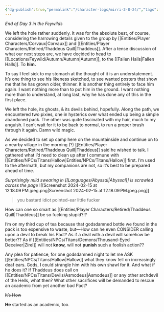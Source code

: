 ```yaml
---
{"dg-publish":true,"permalink":"/character-logs/mirri-2-8-24/","tags":["Plot","Campaign"]}
---
```




*End of Day 3 in the Feywilds*

We left the hole rather suddenly. It was for the absolute best, of course, considering the harrowing details given to the group by [[Entities/Player Characters/Corvaux\|Corvaux]] and [[Entities/Player Characters/Retired/Thaddeus Quill\|Thaddeus]]. After a tense discussion of what our next steps are, we have decided to head to [[Locations/Feywild/Autumn/Autumn\|Autumn]], to the [[Fallen Halls\|Fallen Halls]]. To **him.**

To say I feel sick to my stomach at the thought of it is an understatement. It’s one thing to see his likeness sketched, to see wanted posters that show me that he has grown older, thinner. It is another thing entirely to face him again. I want nothing more than to put him in the ground. I want nothing more than to understand, at long last, why he has done any of this in the first place.

We left the hole, its ghosts, & its devils behind, hopefully. Along the path, we encountered two pixies, one in hysterics over what ended up being a simple abandoned pack. The other was quite fascinated with my hair, much to my anguish. I can’t wait for it to be back to normal, to run a proper brush through it again. Damn wild magic.

As we decided to set up camp here on the mountainside and continue on to a nearby village in the morning (?) [[Entities/Player Characters/Retired/Thaddeus Quill\|Thaddeus]] said he wished to talk.
I gathered what I’d need to clean up after I commune with [[Entities/NPCs/Titans/Hallow\|Entities/NPCs/Titans/Hallow]] first. I’m used to the aftermath, but my companions are not, so it’s best to be prepared ahead of time.

*Surprisingly mild swearing in [[Languages/Abyssal\|Abyssal]] is scrawled across the page* 
![[Screenshot 2024-02-15 at 12.18.09 PM.jpeg.png\|Screenshot 2024-02-15 at 12.18.09 PM.jpeg.png]]
> you bastard idiot pointed-ear little fucker

How can one so smart as [[Entities/Player Characters/Retired/Thaddeus Quill\|Thaddeus]] be so fucking stupid?!?

I’m on my third cup of tea because that godsdamned bottle we found in the pack is too expensive to waste, but—How can he even CONSIDER calling upon a devil to break his Pact? As if a deal with a devil will somehow be better?? As if [[Entities/NPCs/Titans/Demons/Thousand-Eyed Deceiver\|Zirel]] will not **know,** will not **punish** such a foolish action??

Any plea for patience, for one godsdamned night to let me ASK [[Entities/NPCs/Titans/Hallow\|Hallow]] what they know fell on increasingly deaf ears. Gods, I could strangle him with his own shawl for it. And what if he does it? If Thaddeus does call on [[Entities/NPCs/Titans/Devils/Asmodeus\|Asmodeus]] or any other archdevil of the Hells, what then? What other sacrifices will be demanded to rescue an academic from yet another bad Pact?

~~It’s How~~

**He** started as an academic, too.